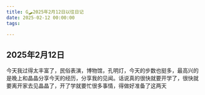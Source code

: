 ```yaml
---
title: G🛹2025年2月12日以往日记
date: 2025-02-12 00:00:00
tags:

---
```


## 2025年2月12日
今天我过得太丰富了，民俗表演，博物馆，孔明灯，今天的步数也挺多，最高兴的是晚上和晶晶分享今天的经历，分享我的见闻。话说真的很快就要开学了，很快就要离开家去见晶晶了，开了学就要忙很多事情，得做好准备了这两天